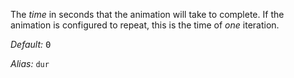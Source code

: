 The _time_ in seconds that the animation will take to complete. If the animation is configured to repeat, this is the time of _one_ iteration.

_Default:_ <samp>0</samp>

_Alias:_ <code>dur</code>